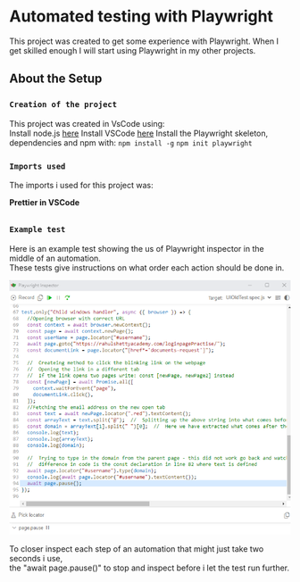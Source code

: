 # Automated testing with Playwright


This project was created to get some experience with Playwright. When I get skilled enough I will start using Playwright in my other projects.


## About the Setup


### `Creation of the project`

This project was created in VsCode using: <br />
Install node.js [here](https://nodejs.org/)
Install VSCode [here](https://code.visualstudio.com/download)
Install the Playwright skeleton, dependencies and npm with:
`npm install -g`
`npm init playwright`

### `Imports used`

The imports i used for this project was: <br />

**Prettier in VSCode** <br />

##

### `Example test`

Here is an example test showing the us of Playwright inspector in the middle of an automation. <br />
These tests give instructions on what order each action should be done in. <br />

<img src="Assets/exampleTest.png" title="Playwright Inspector">

To closer inspect each step of an automation that might just take two seconds i use, <br />
the "await page.pause()" to stop and inspect before i let the test run further.

